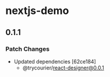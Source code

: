 # nextjs-demo

## 0.1.1

### Patch Changes

- Updated dependencies [62ce184]
  - @trycourier/react-designer@0.0.1
